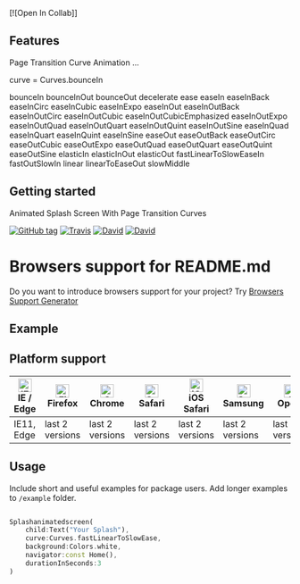 
[![Open In Collab]]


## Features

Page Transition Curve Animation ...

curve = Curves.bounceIn

bounceIn
bounceInOut
bounceOut
decelerate
ease
easeIn
easeInBack
easeInCirc
easeInCubic
easeInExpo
easeInOut
easeInOutBack
easeInOutCirc
easeInOutCubic
easeInOutCubicEmphasized
easeInOutExpo
easeInOutQuad
easeInOutQuart
easeInOutQuint
easeInOutSine
easeInQuad
easeInQuart
easeInQuint
easeInSine
easeOut
easeOutBack
easeOutCirc
easeOutCubic
easeOutExpo
easeOutQuad
easeOutQuart
easeOutQuint
easeOutSine
elasticIn
elasticInOut
elasticOut
fastLinearToSlowEaseIn
fastOutSlowIn
linear
linearToEaseOut
slowMiddle

## Getting started

Animated Splash Screen With Page Transition Curves

[![GitHub tag](https://img.shields.io/github/tag/gotbahn/browsers-support-badges.svg)](https://github.com/gotbahn/browsers-support-badges)
[![Travis](https://img.shields.io/travis/gotbahn/browsers-support-badges.svg)](https://github.com/gotbahn/browsers-support-badges)
[![David](https://img.shields.io/david/gotbahn/browsers-support-badges.svg)](https://github.com/gotbahn/browsers-support-badges)
[![David](https://img.shields.io/david/dev/gotbahn/browsers-support-badges.svg)](https://github.com/gotbahn/browsers-support-badges)

# Browsers support for README.md
Do you want to introduce browsers support for your project?
Try [Browsers Support Generator](http://gotbahn.github.io/browsers-support-badges/)

## Example

## Platform support

| [<img src="https://raw.githubusercontent.com/alrra/browser-logos/master/src/edge/edge_48x48.png" alt="IE / Edge" width="24px" height="24px" />](http://gotbahn.github.io/browsers-support-badges/)</br>IE / Edge | [<img src="https://raw.githubusercontent.com/alrra/browser-logos/master/src/firefox/firefox_48x48.png" alt="Firefox" width="24px" height="24px" />](http://gotbahn.github.io/browsers-support-badges/)</br>Firefox | [<img src="https://raw.githubusercontent.com/alrra/browser-logos/master/src/chrome/chrome_48x48.png" alt="Chrome" width="24px" height="24px" />](http://gotbahn.github.io/browsers-support-badges/)</br>Chrome | [<img src="https://raw.githubusercontent.com/alrra/browser-logos/master/src/safari/safari_48x48.png" alt="Safari" width="24px" height="24px" />](http://gotbahn.github.io/browsers-support-badges/)</br>Safari | [<img src="https://raw.githubusercontent.com/alrra/browser-logos/master/src/safari-ios/safari-ios_48x48.png" alt="iOS Safari" width="24px" height="24px" />](http://gotbahn.github.io/browsers-support-badges/)</br>iOS Safari | [<img src="https://raw.githubusercontent.com/alrra/browser-logos/master/src/samsung-internet/samsung-internet_48x48.png" alt="Samsung" width="24px" height="24px" />](http://gotbahn.github.io/browsers-support-badges/)</br>Samsung | [<img src="https://raw.githubusercontent.com/alrra/browser-logos/master/src/opera/opera_48x48.png" alt="Opera" width="24px" height="24px" />](http://gotbahn.github.io/browsers-support-badges/)</br>Opera |
| --------- | --------- | --------- | --------- | --------- | --------- | --------- |
| IE11, Edge| last 2 versions| last 2 versions| last 2 versions| last 2 versions| last 2 versions| last 2 versions

## Usage

Include short and useful examples for package users. Add longer examples
to `/example` folder.

```dart

Splashanimatedscreen(
    child:Text("Your Splash"),
    curve:Curves.fastLinearToSlowEase,
    background:Colors.white,
    navigator:const Home(),
    durationInSeconds:3
)


```
